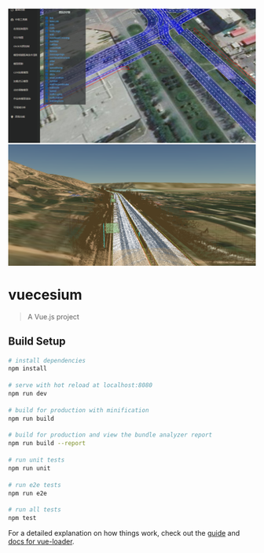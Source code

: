 ![image](https://github.com/a873054267/vueCesiumDemo/blob/master/static/d1.png)
![image](https://github.com/a873054267/vueCesiumDemo/blob/master/static/d2.png)


# vuecesium

> A Vue.js project

## Build Setup

``` bash
# install dependencies
npm install

# serve with hot reload at localhost:8080
npm run dev

# build for production with minification
npm run build

# build for production and view the bundle analyzer report
npm run build --report

# run unit tests
npm run unit

# run e2e tests
npm run e2e

# run all tests
npm test
```

For a detailed explanation on how things work, check out the [guide](http://vuejs-templates.github.io/webpack/) and [docs for vue-loader](http://vuejs.github.io/vue-loader).
